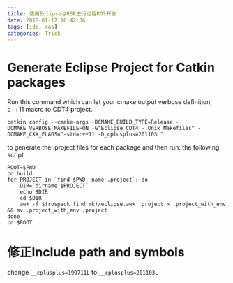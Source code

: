 ```yaml
---
title: 使用Eclipse与RSE进行远程ROS开发
date: 2018-01-17 16:42:36
tags: [ide, ros]
categories: Trick
---
```


# Generate Eclipse Project for Catkin packages
Run this command which can let your cmake output verbose definition, c++11 macro to CDT4 project.

    catkin config --cmake-args -DCMAKE_BUILD_TYPE=Release -DCMAKE_VERBOSE_MAKEFILE=ON -G"Eclipse CDT4 - Unix Makefiles" -DCMAKE_CXX_FLAGS="-std=c++11 -D_cplusplus=201103L"

to generate the .project files for each package and then run: the following script

    ROOT=$PWD
    cd build
    for PROJECT in `find $PWD -name .project`; do
        DIR=`dirname $PROJECT`
        echo $DIR
        cd $DIR
        awk -f $(rospack find mk)/eclipse.awk .project > .project_with_env && mv .project_with_env .project
    done
    cd $ROOT

# 修正Include path and symbols
change `__cplusplus=199711L` to `__cplusplus=201103L`